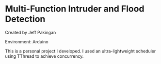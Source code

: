 # Multi-Function Intruder and Flood Detection

Created by Jeff Pakingan

Environment: Arduino


This is a personal project I developed.  I used an ultra-lightweight scheduler using TThread to achieve concurrency.

